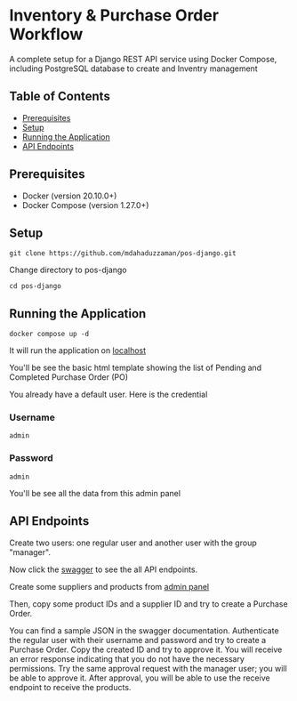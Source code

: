 # Inventory &amp; Purchase Order Workflow

A complete setup for a Django REST API service using Docker Compose, including PostgreSQL database to create and Inventry management

## Table of Contents
- [Prerequisites](#prerequisites)
- [Setup](#setup)
- [Running the Application](#running-the-application)
- [API Endpoints](#api-endpoints)


## Prerequisites
- Docker (version 20.10.0+)
- Docker Compose (version 1.27.0+)

## Setup
```
git clone https://github.com/mdahaduzzaman/pos-django.git
```

Change directory to pos-django
```
cd pos-django
```
## Running the Application
```
docker compose up -d
```
It will run the application on [localhost](http://localhost)

You'll be see the basic html template showing the list of Pending and Completed Purchase Order (PO)

You already have a default user. Here is the credential

### Username
```
admin
```
### Password
```
admin
```

You'll be see all the data from this admin panel

## API Endpoints

Create two users: one regular user and another user with the group "manager".

Now click the [swagger](http://localhost/swagger/) to see the all API endpoints.

Create some suppliers and products from [admin panel](http://localhost/admin)

Then, copy some product IDs and a supplier ID and try to create a Purchase Order.

You can find a sample JSON in the swagger documentation. Authenticate the regular user with their username and password and try to create a Purchase Order. Copy the created ID and try to approve it. You will receive an error response indicating that you do not have the necessary permissions. Try the same approval request with the manager user; you will be able to approve it. After approval, you will be able to use the receive endpoint to receive the products.
